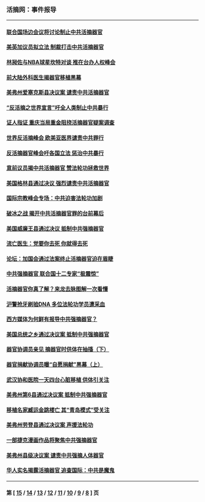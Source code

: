 ### 活摘网：事件报导
---
#### [联合国场边会议将讨论制止中共活摘器官](../../pages/nf5877/n13656361.md?04090430) 
#### [美英加议员拟立法 制裁打击中共活摘器官](../../pages/nf5877/n13430251.md?04090430) 
#### [林昶佐与NBA球星坎特对谈 推在台办人权峰会](../../pages/nf5877/n13414467.md?04090430) 
#### [前大陆外科医生揭器官移植黑幕](../../pages/nf5877/n13401416.md?04090430) 
#### [美弗州爱塞克斯县决议案 谴责中共活摘器官](../../pages/nf5877/n13320919.md?04090430) 
#### [“反活摘之世界宣言”吁全人类制止中共暴行](../../pages/nf5877/n13259730.md?04090430) 
#### [证人指证 重庆当局重金阻挠活摘器官疑案调查](../../pages/nf5877/n13259127.md?04090430) 
#### [世界反活摘峰会 欧美亚医界谴责中共罪行](../../pages/nf5877/n13253550.md?04090430) 
#### [反活摘器官峰会吁各国立法 惩治中共暴行](../../pages/nf5877/n13245052.md?04090430) 
#### [意前议员揭中共活摘器官 赞法轮功拯救世界](../../pages/nf5877/n13203445.md?04090430) 
#### [美国格林县通过决议 强烈谴责中共活摘器官](../../pages/nf5877/n13119367.md?04090430) 
#### [国际宗教峰会专场：中共迫害法轮功加剧](../../pages/nf5877/n13088279.md?04090430) 
#### [破冰之战 揭开中共活摘器官罪的台前幕后](../../pages/nf5877/n13082457.md?04090430) 
#### [美国威廉王县通过决议 抵制中共强摘器官](../../pages/nf5877/n13056521.md?04090430) 
#### [流亡医生：党要你去死 你就得去死](../../pages/nf5877/n13052835.md?04090430) 
#### [论坛：加国会通过法案终止活摘器官迫在眉睫](../../pages/nf5877/n13029839.md?04090430) 
#### [中共强摘器官 联合国十二专家“极震惊”](../../pages/nf5877/n13024313.md?04090430) 
#### [活摘器官你真了解？来龙去脉图解一次看懂](../../pages/nf5877/n13013820.md?04090430) 
#### [沪警抢牙刷验DNA 多位法轮功学员遭采血](../../pages/nf5877/n12969218.md?04090430) 
#### [西方媒体为何鲜有报导中共强摘器官？](../../pages/nf5877/n12932034.md?04090430) 
#### [美国总统之乡通过决议案 抵制中共强摘器官](../../pages/nf5877/n12908242.md?04090430) 
#### [器官协调员亲见 摘器官时供体在抽搐（下）](../../pages/nf5877/n12898622.md?04090430) 
#### [器官捐献协调员曝“自愿捐献”黑幕（上）](../../pages/nf5877/n12878830.md?04090430) 
#### [武汉协和医院一天四台心脏移植 供体引关注](../../pages/nf5877/n12863175.md?04090430) 
#### [美弗州第6县通过决议案 抵制中共强摘器官](../../pages/nf5877/n12805218.md?04090430) 
#### [移植名家臧运金跳楼亡 其“青岛模式”受关注](../../pages/nf5877/n12803746.md?04090430) 
#### [美弗州劳登县通过决议案 声援法轮功](../../pages/nf5877/n12785715.md?04090430) 
#### [一部捷克漫画作品将聚焦中共强摘器官](../../pages/nf5877/n12785954.md?04090430) 
#### [美弗州县级决议案 谴责中共强摘人体器官](../../pages/nf5877/n12721290.md?04090430) 
#### [华人实名揭露活摘器官 追查国际：中共是魔鬼](../../pages/nf5877/n12691724.md?04090430) 

---
#### 第 [ [15](./15.md?04090430) / [14](./14.md?04090430) / [13](./13.md?04090430) / [12](./12.md?04090430) / [11](./11.md?04090430) / [10](./10.md?04090430) / [9](./9.md?04090430) / [8](./8.md?04090430) ] 页
